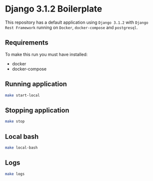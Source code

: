# Django 3.1.2 Boilerplate

This repository has a default application using `Django 3.1.2` with `Django Rest Framework` running on `Docker`, `docker-compose` and `postgresql`.

## Requirements

To make this run you must have installed:

* docker
* docker-compose

## Running application

```bash
make start-local
```

## Stopping application

```bash
make stop
```

## Local bash

```bash
make local-bash
```

## Logs

```bash
make logs
```
